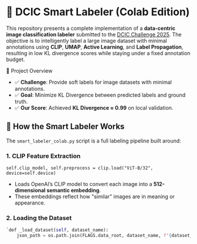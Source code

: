 # 🧠 DCIC Smart Labeler (Colab Edition)

This repository presents a complete implementation of a **data-centric image classification labeler** submitted to the [DCIC Challenge 2025](https://codalab.lisn.upsaclay.fr/competitions/17039). The objective is to intelligently label a large image dataset with minimal annotations using **CLIP**, **UMAP**, **Active Learning**, and **Label Propagation**, resulting in low KL divergence scores while staying under a fixed annotation budget.

📌 Project Overview

- ✅ **Challenge**: Provide soft labels for image datasets with minimal annotations.
- ✅ **Goal**: Minimize KL Divergence between predicted labels and ground truth.
- ✅ **Our Score**: Achieved **KL Divergence ≈ 0.99** on local validation.


## 🧠 How the Smart Labeler Works

The `smart_labeler_colab.py` script is a full labeling pipeline built around:

### 1. **CLIP Feature Extraction**  
`self.clip_model, self.preprocess = clip.load("ViT-B/32", device=self.device)`

- Loads OpenAI’s CLIP model to convert each image into a **512-dimensional semantic embedding**.
- These embeddings reflect how "similar" images are in meaning or appearance.

### 2. **Loading the Dataset**
```python
`def _load_dataset(self, dataset_name):
    json_path = os.path.join(FLAGS.data_root, dataset_name, f"{dataset_name}-slice{FLAGS.v_fold}.json")





